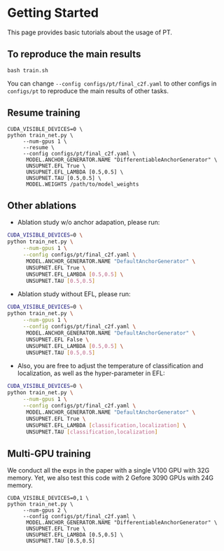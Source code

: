 # Getting Started
This page provides basic tutorials about the usage of PT.

## To reproduce the main results
```shell
bash train.sh
```
You can change ```--config configs/pt/final_c2f.yaml``` to other configs in ```configs/pt``` to reproduce the main results of other tasks.
## Resume training
```
CUDA_VISIBLE_DEVICES=0 \
python train_net.py \
     --num-gpus 1 \
     --resume \
     --config configs/pt/final_c2f.yaml \
      MODEL.ANCHOR_GENERATOR.NAME "DifferentiableAnchorGenerator" \
      UNSUPNET.EFL True \
      UNSUPNET.EFL_LAMBDA [0.5,0.5] \
      UNSUPNET.TAU [0.5,0.5] \
      MODEL.WEIGHTS /path/to/model_weights
```
## Other ablations
- Ablation study w/o anchor adapation, please run:
```bash
CUDA_VISIBLE_DEVICES=0 \
python train_net.py \
     --num-gpus 1 \
     --config configs/pt/final_c2f.yaml \
      MODEL.ANCHOR_GENERATOR.NAME "DefaultAnchorGenerator" \
      UNSUPNET.EFL True \
      UNSUPNET.EFL_LAMBDA [0.5,0.5] \
      UNSUPNET.TAU [0.5,0.5]
```
- Ablation study without EFL, please run:
```bash
CUDA_VISIBLE_DEVICES=0 \
python train_net.py \
     --num-gpus 1 \
     --config configs/pt/final_c2f.yaml \
      MODEL.ANCHOR_GENERATOR.NAME "DefaultAnchorGenerator" \
      UNSUPNET.EFL False \
      UNSUPNET.EFL_LAMBDA [0.5,0.5] \
      UNSUPNET.TAU [0.5,0.5]
```
- Also, you are free to adjust the temperature of classification and localization, as well as the hyper-parameter in EFL:
```bash
CUDA_VISIBLE_DEVICES=0 \
python train_net.py \
     --num-gpus 1 \
     --config configs/pt/final_c2f.yaml \
      MODEL.ANCHOR_GENERATOR.NAME "DefaultAnchorGenerator" \
      UNSUPNET.EFL True \
      UNSUPNET.EFL_LAMBDA [classification,localization] \
      UNSUPNET.TAU [classification,localization]
```

## Multi-GPU training
We conduct all the exps in the paper with a single V100 GPU with 32G memory. Yet, we also test this code with 2 Gefore 3090 GPUs with 24G memory.
```
CUDA_VISIBLE_DEVICES=0,1 \
python train_net.py \
     --num-gpus 2 \
     --config configs/pt/final_c2f.yaml \
      MODEL.ANCHOR_GENERATOR.NAME "DifferentiableAnchorGenerator" \
      UNSUPNET.EFL True \
      UNSUPNET.EFL_LAMBDA [0.5,0.5] \
      UNSUPNET.TAU [0.5,0.5]
```
